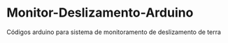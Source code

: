 # Monitor-Deslizamento-Arduino
Códigos arduino para sistema de monitoramento de deslizamento de terra
